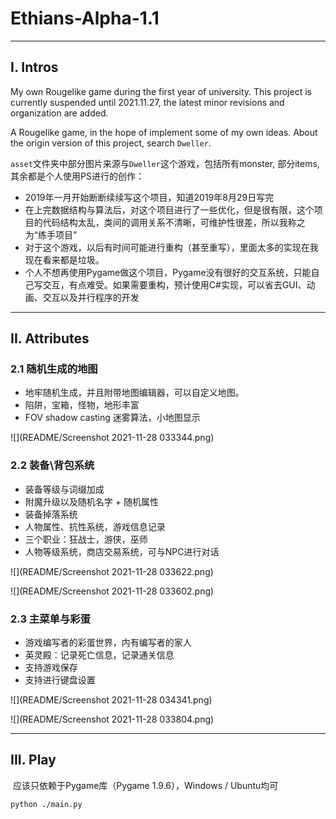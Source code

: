 # Ethians-Alpha-1.1

---

## I. Intros

My own Rougelike game during the first year of university. This project is currently suspended until 2021.11.27, the latest  minor revisions and organization are added.

A Rougelike game, in the hope of implement some of my own ideas. About the origin version of this project, search `Dweller`.

`asset`文件夹中部分图片来源与`Dweller`这个游戏，包括所有monster, 部分items, 其余都是个人使用PS进行的创作：

* 2019年一月开始断断续续写这个项目，知道2019年8月29日写完
* 在上完数据结构与算法后，对这个项目进行了一些优化，但是很有限，这个项目的代码结构太乱，类间的调用关系不清晰，可维护性很差，所以我称之为“练手项目”
* 对于这个游戏，以后有时间可能进行重构（甚至重写），里面太多的实现在我现在看来都是垃圾。
* 个人不想再使用Pygame做这个项目，Pygame没有很好的交互系统，只能自己写交互，有点难受。如果需要重构，预计使用C#实现，可以省去GUI、动画、交互以及并行程序的开发

---

## II. Attributes

### 2.1 随机生成的地图

- 地牢随机生成，并且附带地图编辑器，可以自定义地图。
- 陷阱，宝箱，怪物，地形丰富
- FOV shadow casting 迷雾算法，小地图显示

![](README/Screenshot 2021-11-28 033344.png)

### 2.2 装备\背包系统

- 装备等级与词缀加成
- 附魔升级以及随机名字 + 随机属性
- 装备掉落系统
- 人物属性、抗性系统，游戏信息记录
- 三个职业：狂战士，游侠，巫师
- 人物等级系统，商店交易系统，可与NPC进行对话

![](README/Screenshot 2021-11-28 033622.png)

![](README/Screenshot 2021-11-28 033602.png)

### 2.3 主菜单与彩蛋

- 游戏编写者的彩蛋世界，内有编写者的家人
- 英灵殿：记录死亡信息，记录通关信息
- 支持游戏保存
- 支持进行键盘设置

![](README/Screenshot 2021-11-28 034341.png)

![](README/Screenshot 2021-11-28 033804.png)

---

## III. Play

​		应该只依赖于Pygame库（Pygame 1.9.6），Windows / Ubuntu均可

```
python ./main.py
```

